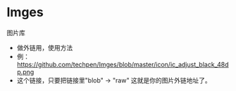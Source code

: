 # Imges
图片库

* 做外链用，使用方法 <br>
* 例：https://github.com/techpen/Imges/blob/master/icon/ic_adjust_black_48dp.png  <br>
* 这个链接，只要把链接里"blob" → "raw" 这就是你的图片外链地址了。
